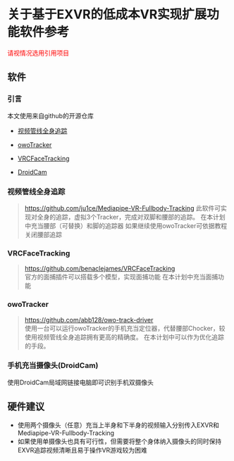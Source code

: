 
# 关于基于EXVR的低成本VR实现扩展功能软件参考
<font color=red>请视情况选用引用项目</font>

## 软件
### 引言
本文使用来自github的开源仓库
- [视频管线全身追踪](https://github.com/ju1ce/Mediapipe-VR-Fullbody-Tracking)

- [owoTracker](https://github.com/abb128/owo-track-driver)

- [VRCFaceTracking](https://github.com/benaclejames/VRCFaceTracking)

- [DroidCam](https://www.dev47apps.com)       
### 视频管线全身追踪
> https://github.com/ju1ce/Mediapipe-VR-Fullbody-Tracking
此软件可实现对全身的追踪，虚拟3个Tracker，完成对双脚和腰部的追踪。
在本计划中充当腰部（可替换）和脚的追踪器
如果继续使用owoTracker可依据教程关闭腰部追踪
### VRCFaceTracking
> https://github.com/benaclejames/VRCFaceTracking<br>
官方的面捕插件可以搭载多个模型，实现面捕功能
在本计划中充当面捕功能

### owoTracker
> https://github.com/abb128/owo-track-driver<br>
使用一台可以运行owoTracker的手机充当定位器，代替腰部Chocker，较使用视频管线全身追踪拥有更高的精确度。
在本计划中可以作为优化追踪的手段。

### 手机充当摄像头(DroidCam)
使用DroidCam局域网链接电脑即可识别手机双摄像头

## 硬件建议
- 使用两个摄像头（任意）充当上半身和下半身的视频输入分别传入EXVR和Mediapipe-VR-Fullbody-Tracking
- 如果使用单摄像头也具有可行性，但需要将整个身体纳入摄像头的同时保持EXVR追踪视频清晰且易于操作VR游戏较为困难

